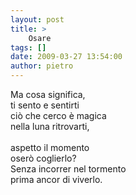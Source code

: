 ```yaml
---
layout: post
title: >
    Osare
tags: []
date: 2009-03-27 13:54:00
author: pietro
---
```

Ma cosa significa,<br/>ti sento e sentirti<br/>ciò che cerco è magica<br/>nella luna ritrovarti,<br/><br/>aspetto il momento<br/>oserò coglierlo?<br/>Senza incorrer nel tormento<br/>prima ancor di viverlo.
